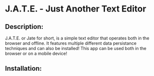 # J.A.T.E. - Just Another Text Editor

## Description:
J.A.T.E. or Jate for short, is a simple text editor that operates both in the browser and offline. It features multiple different data persistance techniques and can also be installed! This app can be used both in the browser or on a mobile device!

## Installation:
